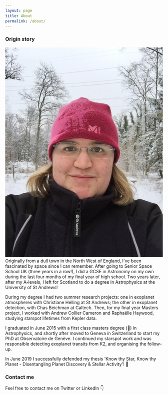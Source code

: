 ```yaml
---
layout: page
title: About
permalink: /about/
---
```

### Origin story
![Helen Giles](images/IMG_0205.JPG)
Originally from a dull town in the North West of England, I've been fascinated by space since I can remember.
After going to Senior Space School UK (three years in a row!), I did a GCSE in Astronomy on my own during the last four months of my final year of high school.
Two years later, after my A-levels, I left for Scotland to do a degree in Astrophysics at the University of St Andrews!
​

During my degree I had two summer research projects: one in exoplanet atmospheres with Christiane Helling at St Andrews; the other in exoplanet detection, with Chas Beichman at Caltech.
Then, for my final year Masters project, I worked with Andrew Collier Cameron and Raphaëlle Haywood, studying starspot lifetimes from Kepler data.
​

I graduated in June 2015 with a first class masters degree (:raised_hands:) in Astrophysics, and shortly after moved to Geneva in Switzerland to start my PhD at Observatoire de Genève. I continued my starspot work and was responsible detecting exoplanet transits from K2, and organising the follow-up.


In June 2019 I successfully defended my thesis 'Know thy Star, Know thy Planet - Disentangling Planet Discovery & Stellar Activity'! :tada:

### Contact me

Feel free to contact me on Twitter or LinkedIn :point_down:

<!-- [email@domain.com](mailto:email@domain.com) -->
